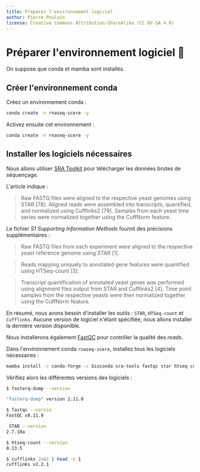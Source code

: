```yaml
---
title: Préparer l'environnement logiciel
author: Pierre Poulain
license: Creative Commons Attribution-ShareAlike (CC BY-SA 4.0)
---
```


# Préparer l'environnement logiciel 🧰

On suppose que conda et mamba sont installés.

## Créer l'environnement conda

Créez un environnement conda :

```bash
conda create -n rnaseq-scere -y
```

Activez ensuite cet environnement :

```bash
conda create -n rnaseq-scere -y
```

## Installer les logiciels nécessaires

Nous allons utiliser [SRA Toolkit](https://github.com/ncbi/sra-tools) pour télécharger les données brutes de séquençage.

L'article indique :

> Raw FASTQ files were aligned to the respective yeast genomes using STAR [78]. Aligned reads were assembled into transcripts, quantified, and normalized using Cufflinks2 [79]. Samples from each yeast time series were normalized together using the CuffNorm feature.

Le fichier *S1 Supporting Information Methods* fournit des précisions supplémentaires :

> Raw FASTQ files from each experiment were aligned to the respective yeast reference genome using STAR [1].

> Reads mapping uniquely to annotated gene features were quantified using HTSeq-count [3].

> Transcript quantification of annotated yeast genes was performed using alignment files output from STAR and Cufflinks2 [4]. Time point samples from the respective yeasts were then normalized together using the CuffNorm feature.

En résumé, nous avons besoin d'installer les outils : `STAR`, `HTSeq-count` et `Cufflinks`. Aucune version de logiciel n'étant spécifiée, nous allons installer la dernière version disponible.

Nous installerons également [FastQC](https://www.bioinformatics.babraham.ac.uk/projects/fastqc/) pour contrôler la qualité des *reads*.

Dans l'environnement conda `rnaseq-scere`, installez tous les logiciels nécessaires :

```bash
mamba install -c conda-forge -c bioconda sra-tools fastqc star htseq cufflinks -y
```

Vérifiez alors les différentes versions des logiciels :

```bash
$ fasterq-dump --version

"fasterq-dump" version 2.11.0
```

```bash
$ fastqc --versio
FastQC v0.11.9
```

```bash
 STAR --version
2.7.10a
```

```bash
$ htseq-count --version
0.13.5
```

```bash
$ cufflinks 2>&1 | head -n 1
cufflinks v2.2.1
```